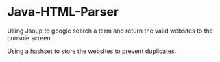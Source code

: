 # Java-HTML-Parser

Using Jsoup to google search a term and return the valid websites to the console screen.

Using a hashset to store the websites to prevent duplicates.
